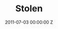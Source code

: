 ---
title: Stolen
img: "/uploads/shaheen-baig-casting-stolen.jpg"
date: 2011-07-03 00:00:00 Z
categories:
- television
tags:
- recent
director: Justin Chadwick
with: Damian Lewis
imdb: "http://www.imdb.com/title/tt1754544/"
video: vki7px9v6h
layout: project
---
